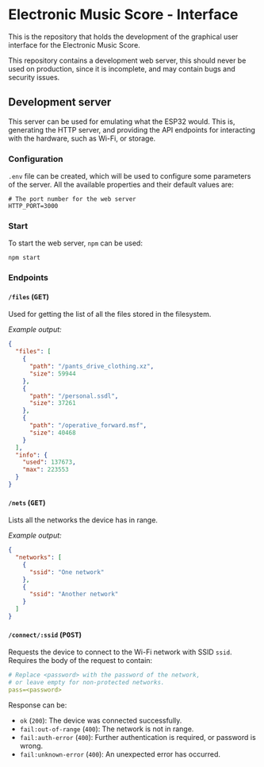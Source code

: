# Electronic Music Score - Interface

This is the repository that holds the development of the graphical user interface for the Electronic Music Score.

This repository contains a development web server, this should never be used on production, since it is incomplete, and
may contain bugs and security issues.

## Development server

This server can be used for emulating what the ESP32 would. This is, generating the HTTP server, and providing the API
endpoints for interacting with the hardware, such as Wi-Fi, or storage.

### Configuration

`.env` file can be created, which will be used to configure some parameters of the server. All the available properties
and their default values are:

```dotenv
# The port number for the web server
HTTP_PORT=3000
```

### Start

To start the web server, `npm` can be used:

```shell
npm start
```

### Endpoints

#### `/files` (<kbd>GET</kbd>)

Used for getting the list of all the files stored in the filesystem.

*Example output:*

```json
{
  "files": [
    {
      "path": "/pants_drive_clothing.xz",
      "size": 59944
    },
    {
      "path": "/personal.ssdl",
      "size": 37261
    },
    {
      "path": "/operative_forward.msf",
      "size": 40468
    }
  ],
  "info": {
    "used": 137673,
    "max": 223553
  }
}
```

#### `/nets` (<kbd>GET</kbd>)

Lists all the networks the device has in range.

*Example output:*

```json
{
  "networks": [
    {
      "ssid": "One network"
    },
    {
      "ssid": "Another network"
    }
  ]
}
```

#### `/connect/:ssid` (<kbd>POST</kbd>)

Requests the device to connect to the Wi-Fi network with SSID `ssid`. Requires the body of the request to contain:

```yml
# Replace <password> with the password of the network,
# or leave empty for non-protected networks.
pass=<password>
```

Response can be:

* `ok` (`200`): The device was connected successfully.
* `fail:out-of-range` (`400`): The network is not in range.
* `fail:auth-error` (`400`): Further authentication is required, or password is wrong.
* `fail:unknown-error` (`400`): An unexpected error has occurred.
